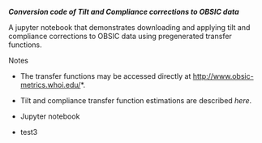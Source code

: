 ***Conversion code of Tilt and Compliance corrections to OBSIC data***

A jupyter notebook that demonstrates downloading and applying tilt and compliance corrections to OBSIC data using pregenerated transfer functions.

Notes

- The transfer functions may be accessed directly at http://www.obsic-metrics.whoi.edu/*.
- Tilt and compliance transfer function estimations are described *here*.
- Jupyter notebook 

- test3
